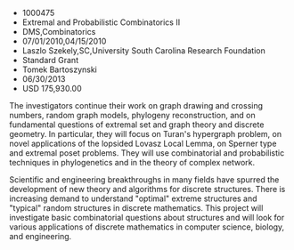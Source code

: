 
* 1000475
* Extremal and Probabilistic Combinatorics II
* DMS,Combinatorics
* 07/01/2010,04/15/2010
* Laszlo Szekely,SC,University South Carolina Research Foundation
* Standard Grant
* Tomek Bartoszynski
* 06/30/2013
* USD 175,930.00

The investigators continue their work on graph drawing and crossing numbers,
random graph models, phylogeny reconstruction, and on fundamental questions of
extremal set and graph theory and discrete geometry. In particular, they will
focus on Turan's hypergraph problem, on novel applications of the lopsided
Lovasz Local Lemma, on Sperner type and extremal poset problems. They will use
combinatorial and probabilistic techniques in phylogenetics and in the theory of
complex network.

Scientific and engineering breakthroughs in many fields have spurred the
development of new theory and algorithms for discrete structures. There is
increasing demand to understand "optimal" extreme structures and "typical"
random structures in discrete mathematics. This project will investigate basic
combinatorial questions about structures and will look for various applications
of discrete mathematics in computer science, biology, and engineering.
